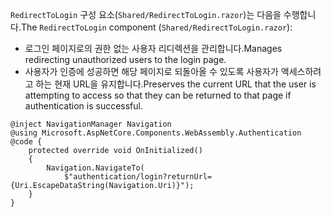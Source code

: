 <span data-ttu-id="c5539-101">`RedirectToLogin` 구성 요소(`Shared/RedirectToLogin.razor`)는 다음을 수행합니다.</span><span class="sxs-lookup"><span data-stu-id="c5539-101">The `RedirectToLogin` component (`Shared/RedirectToLogin.razor`):</span></span>

* <span data-ttu-id="c5539-102">로그인 페이지로의 권한 없는 사용자 리디렉션을 관리합니다.</span><span class="sxs-lookup"><span data-stu-id="c5539-102">Manages redirecting unauthorized users to the login page.</span></span>
* <span data-ttu-id="c5539-103">사용자가 인증에 성공하면 해당 페이지로 되돌아올 수 있도록 사용자가 액세스하려고 하는 현재 URL을 유지합니다.</span><span class="sxs-lookup"><span data-stu-id="c5539-103">Preserves the current URL that the user is attempting to access so that they can be returned to that page if authentication is successful.</span></span>

```razor
@inject NavigationManager Navigation
@using Microsoft.AspNetCore.Components.WebAssembly.Authentication
@code {
    protected override void OnInitialized()
    {
        Navigation.NavigateTo(
            $"authentication/login?returnUrl={Uri.EscapeDataString(Navigation.Uri)}");
    }
}
```
